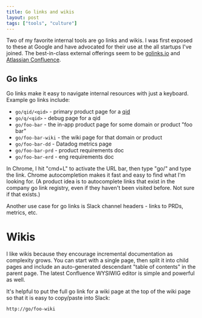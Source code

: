 ```yaml
---
title: Go links and wikis
layout: post
tags: ["tools", "culture"]
---
```


Two of my favorite internal tools are go links and wikis. I was first exposed to these at Google and have advocated for their use at the all startups I've joined. The best-in-class external offerings seem to be [golinks.io](https://www.golinks.io) and [Atlassian Confluence](https://www.atlassian.com/software/confluence).

## Go links

Go links make it easy to navigate internal resources with just a keyboard. Example go links include:

- `go/qid/<qid>` - primary product page for a [qid](/posts/qualified-identifiers.html)
- `go/q/<qid>` - debug page for a qid
- `go/foo-bar` - the in-app product page for some domain or product "foo bar"
- `go/foo-bar-wiki` - the wiki page for that domain or product
- `go/foo-bar-dd` - Datadog metrics page
- `go/foo-bar-prd` - product requirements doc
- `go/foo-bar-erd` - eng requirements doc

In Chrome, I hit "cmd+L" to activate the URL bar, then type "go/" and type the link. Chrome autocompletion makes it fast and easy to find what I'm looking for. (A product idea is to autocomplete links that exist in the company go link registry, even if they haven't been visited before. Not sure if that exists.)

Another use case for go links is Slack channel headers - links to PRDs, metrics, etc.

# Wikis

I like wikis because they encourage incremental documentation as complexity grows. You can start with a single page, then split it into child pages and include an auto-generated descendant "table of contents" in the parent page. The latest Confluence WYSIWIG editor is simple and powerful as well.

It's helpful to put the full go link for a wiki page at the top of the wiki page so that it is easy to copy/paste into Slack:

```
http://go/foo-wiki
```
